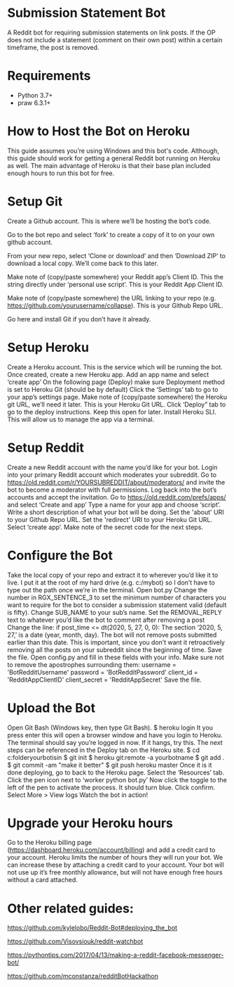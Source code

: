 # Submission Statement Bot
A Reddit bot for requiring submission statements on link posts. If the OP does not include a statement (comment on their own post) within a certain timeframe, the post is removed.

# Requirements
- Python 3.7+
- praw 6.3.1+

# How to Host the Bot on Heroku
This guide assumes you’re using Windows and this bot's code. Although, this guide should work for getting a general Reddit bot running on Heroku as well. The main advantage of Heroku is that their base plan included enough hours to run this bot for free.

# Setup Git
Create a Github account. This is where we’ll be hosting the bot’s code.

Go to the bot repo and select ‘fork’ to create a copy of it to on your own github account. 

From your new repo, select ‘Clone or download’ and then ‘Download ZIP’ to download a local copy. We’ll come back to this later.

Make note of (copy/paste somewhere) your Reddit app’s Client ID. This the string directly under ‘personal use script’. This is your Reddit App Client ID.

Make note of (copy/paste somewhere) the URL linking to your repo (e.g. https://github.com/yourusername/collapse). This is your Github Repo URL.

Go here and install Git if you don’t have it already.


# Setup Heroku
Create a Heroku account. This is the service which will be running the bot.
Once created, create a new Heroku app.
Add an app name and select ‘create app’
On the following page (Deploy) make sure Deployment method is set to Heroku Git (should be by default)
Click the ‘Settings’ tab to go to your app’s settings page. Make note of  (copy/paste somewhere)  the Heroku git URL, we’ll need it later. This is your Heroku Git URL.
Click ‘Deploy” tab to go to the deploy instructions. Keep this open for later.
Install Heroku SLI. This will allow us to manage the app via a terminal.


# Setup Reddit
Create a new Reddit account with the name you’d like for your bot.
Login into your primary Reddit account which moderates your subreddit.
Go to https://old.reddit.com/r/YOURSUBREDDIT/about/moderators/ and invite the bot to become a moderator with full permissions.
Log back into the bot’s accounts and accept the invitation.
Go to https://old.reddit.com/prefs/apps/ and select ‘Create and app’
Type a name for your app and choose ‘script’.
Write a short description of what your bot will be doing.
Set the 'about' URI to your Github Repo URL.
Set the 'redirect' URI to your Heroku Git URL. 
Select ‘create app’.
Make note of the secret code for the next steps.


# Configure the Bot
Take the local copy of your repo and extract  it to wherever you’d like it to live. I put it at the root of my hard drive (e.g. c:/mybot) so I don’t have to type out the path once we’re in the terminal.
Open bot.py
Change the number in RGX_SENTENCE_3 to set the minimum number of characters you want to require for the bot to consider a submission statement valid (default is fifty).
Change SUB_NAME to your sub’s name. 
Set the REMOVAL_REPLY text to whatever you’d like the bot to comment after removing a post
Change the line: if post_time <= dt(2020, 5, 27, 0, 0): 
The section ‘2020, 5, 27,’ is a date (year, month, day). The bot will not remove posts submitted earlier than this date. This is important, since you don’t want it retroactively removing all the posts on your subreddit since the beginning of time. 
Save the file.
Open config.py and fill in these fields with your info. Make sure not to remove the apostrophes surrounding them:
username = 'BotRedditUsername'
password = 'BotRedditPassword'
client_id = 'RedditAppClientID'
client_secret = 'RedditAppSecret'
Save the file.


# Upload the Bot
Open Git Bash (Windows key, then type Git Bash).
$ heroku login
It you press enter this will open a browser window and have you login to Heroku.
The terminal should say you’re logged in now. If it hangs, try this.
The next steps can be referenced in the Deploy tab on the Heroku site.
$ cd c:folderyourbotisin
$ git init
$ heroku git:remote -a yourbotname
$ git add .
$ git commit -am "make it better"
$ git push heroku master
Once it is it done deploying, go to back to the Heroku page.
Select the ‘Resources’ tab.
Click the pen icon next to ‘worker python bot.py’
Now click the toggle to the left of the pen to activate the process. It should turn blue.
Click confirm.
Select More > View logs
Watch the bot in action!


# Upgrade your Heroku hours
Go to the Heroku billing page (https://dashboard.heroku.com/account/billing) and add a credit card to your account. 
Heroku limits the number of hours they will run your bot. We can increase these by attaching a credit card to your account. Your bot will not use up it’s free monthly allowance, but will not have enough free hours without a card attached.



# Other related guides:
https://github.com/kylelobo/Reddit-Bot#deploying_the_bot

https://github.com/Visovsiouk/reddit-watchbot

https://pythontips.com/2017/04/13/making-a-reddit-facebook-messenger-bot/

https://github.com/mconstanza/redditBotHackathon

